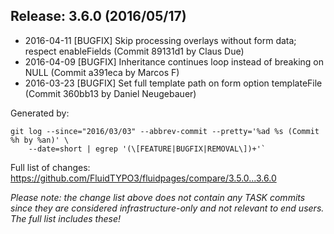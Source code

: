 ## Release: 3.6.0 (2016/05/17)

* 2016-04-11 [BUGFIX] Skip processing overlays without form data; respect enableFields (Commit 89131d1 by Claus Due)
* 2016-04-09 [BUGFIX] Inheritance continues loop instead of breaking on NULL (Commit a391eca by Marcos F)
* 2016-03-23 [BUGFIX] Set full template path on form option templateFile (Commit 360bb13 by Daniel Neugebauer)

Generated by:

```
git log --since="2016/03/03" --abbrev-commit --pretty='%ad %s (Commit %h by %an)' \
    --date=short | egrep '(\[FEATURE|BUGFIX|REMOVAL\])+'`
```

Full list of changes: https://github.com/FluidTYPO3/fluidpages/compare/3.5.0...3.6.0

*Please note: the change list above does not contain any TASK commits since they are considered 
infrastructure-only and not relevant to end users. The full list includes these!*

